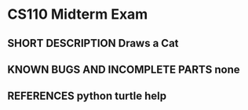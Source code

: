 # CS110 Midterm Exam
## SHORT DESCRIPTION Draws a Cat
## KNOWN BUGS AND INCOMPLETE PARTS none
## REFERENCES python turtle help